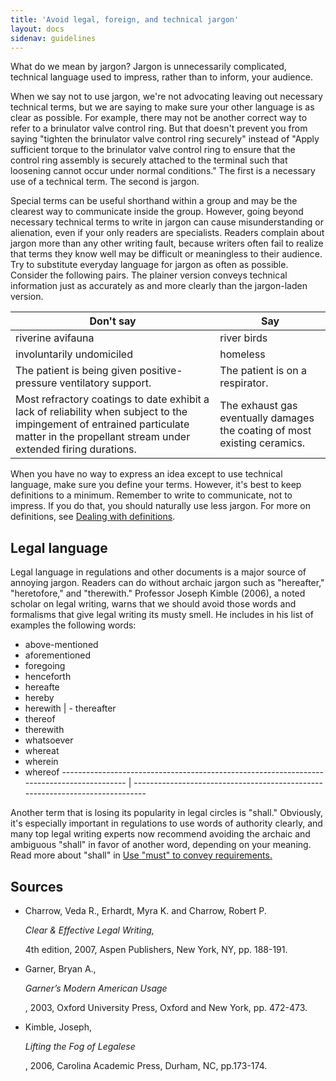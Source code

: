 ```yaml
---
title: 'Avoid legal, foreign, and technical jargon'
layout: docs
sidenav: guidelines
---
```


What do we mean by jargon? Jargon is unnecessarily complicated, technical language used to impress, rather than to inform, your audience.

When we say not to use jargon, we're not advocating leaving out necessary technical terms, but we are saying to make sure your other language is as clear as possible. For example, there may not be another correct way to refer to a brinulator valve control ring. But that doesn't prevent you from saying "tighten the brinulator valve control ring securely" instead of "Apply sufficient torque to the brinulator valve control ring to ensure that the control ring assembly is securely attached to the terminal such that loosening cannot occur under normal conditions." The first is a necessary use of a technical term. The second is jargon.

Special terms can be useful shorthand within a group and may be the clearest way to communicate inside the group. However, going beyond necessary technical terms to write in jargon can cause misunderstanding or alienation, even if your only readers are specialists. Readers complain about jargon more than any other writing fault, because writers often fail to realize that terms they know well may be difficult or meaningless to their audience. Try to substitute everyday language for jargon as often as possible. Consider the following pairs. The plainer version conveys technical information just as accurately as and more clearly than the jargon-laden version.

Don't say                                                                                                                                                                                | Say
---------------------------------------------------------------------------------------------------------------------------------------------------------------------------------------- | -------------------------------------------------------------------------
riverine avifauna                                                                                                                                                                        | river birds
involuntarily undomiciled                                                                                                                                                                | homeless
The patient is being given positive-pressure ventilatory support.                                                                                                                        | The patient is on a respirator.
Most refractory coatings to date exhibit a lack of reliability when subject to the impingement of entrained particulate matter in the propellant stream under extended firing durations. | The exhaust gas eventually damages the coating of most existing ceramics.

When you have no way to express an idea except to use technical language, make sure you define your terms. However, it's best to keep definitions to a minimum. Remember to write to communicate, not to impress. If you do that, you should naturally use less jargon. For more on definitions, see [Dealing with definitions](writeDefs.cfm).

## Legal language

Legal language in regulations and other documents is a major source of annoying jargon. Readers can do without archaic jargon such as "hereafter," "heretofore," and "therewith." Professor Joseph Kimble (2006), a noted scholar on legal writing, warns that we should avoid those words and formalisms that give legal writing its musty smell. He includes in his list of examples the following words:

- above-mentioned
- aforementioned
- foregoing
- henceforth
- hereafte
- hereby
- herewith | - thereafter
- thereof
- therewith
- whatsoever
- whereat
- wherein
- whereof ------------------------------------------------------------------------------------------ | -----------------------------------------------------------------------------

Another term that is losing its popularity in legal circles is "shall." Obviously, it's especially important in regulations to use words of authority clearly, and many top legal writing experts now recommend avoiding the archaic and ambiguous "shall" in favor of another word, depending on your meaning. Read more about "shall" in [Use "must" to convey requirements.](writeMust.cfm)

## Sources

- Charrow, Veda R., Erhardt, Myra K. and Charrow, Robert P.

  <cite>Clear &amp; Effective Legal Writing,</cite>

  4th edition, 2007, Aspen Publishers, New York, NY, pp. 188-191.

- Garner, Bryan A.,

  <cite>Garner’s Modern American Usage</cite>

  , 2003, Oxford University Press, Oxford and New York, pp. 472-473.

- Kimble, Joseph,

  <cite>Lifting the Fog of Legalese</cite>

  , 2006, Carolina Academic Press, Durham, NC, pp.173-174.
